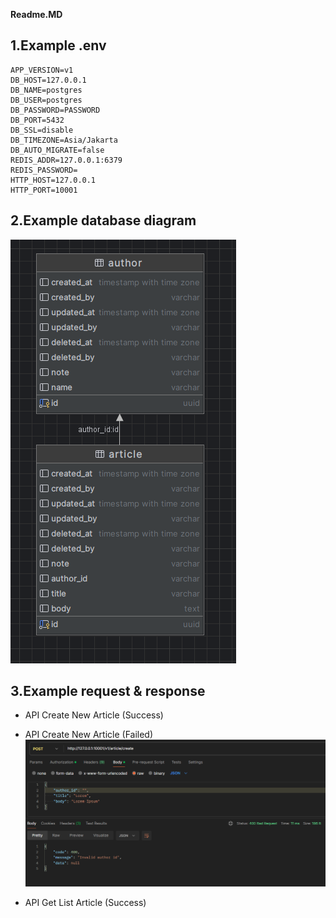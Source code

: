 **Readme.MD**

## 1.Example .env
```
APP_VERSION=v1
DB_HOST=127.0.0.1
DB_NAME=postgres
DB_USER=postgres
DB_PASSWORD=PASSWORD
DB_PORT=5432
DB_SSL=disable
DB_TIMEZONE=Asia/Jakarta
DB_AUTO_MIGRATE=false
REDIS_ADDR=127.0.0.1:6379
REDIS_PASSWORD=
HTTP_HOST=127.0.0.1
HTTP_PORT=10001
```

## 2.Example database diagram

![img.png](img.png)

## 3.Example request & response

- API Create New Article (Success)


- API Create New Article (Failed)
![img_1.png](img_1.png)

- API Get List Article (Success)